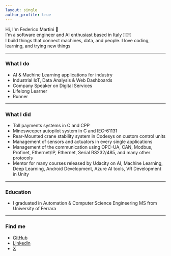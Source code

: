 ```yaml
---
layout: single
author_profile: true
---
```


Hi, I'm Federico Martini 👋  
I'm a software engineer and AI enthusiast based in Italy 🇮🇹  
I build things that connect machines, data, and people.
I love coding, learning, and trying new things

---

### What I do

- AI & Machine Learning applications for industry
- Industrial IoT, Data Analysis & Web Dashboards
- Company Speaker on Digital Services
- Lifelong Learner
- Runner

---

### What I did

- Toll payments systems in C and CPP
- Minesweeper autopilot system in C and IEC-61131
- Rear-Mounted crane stability system in Codesys on custom control units
- Management of sensors and actuators in every single applications
- Management of the communication using OPC-UA, CAN, Modbus, Profinet, Ethernet/IP, Ethernet, Serial RS232/485, and many other protocols
- Mentor for many courses released by Udacity on AI, Machine Learning, Deep Learning, Android Development, Azure AI tools, VR Development in Unity

---

### Education

- I graduated in Automation & Computer Science Engineering MS from University of Ferrara

---

### Find me

- [GitHub](https://github.com/federicomartini) 
- [Linkedin](https://www.linkedin.com/in/federicomartini/)
- [X](https://x.com/martinife)
